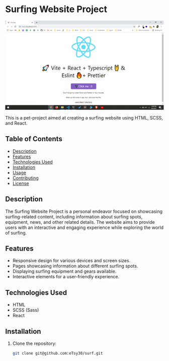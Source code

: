 # Surfing Website Project

![Surfing Website](resources/screenshot.png)

This is a pet-project aimed at creating a surfing website using HTML, SCSS, and React.

## Table of Contents

- [Description](#description)
- [Features](#features)
- [Technologies Used](#technologies-used)
- [Installation](#installation)
- [Usage](#usage)
- [Contributing](#contributing)
- [License](#license)

## Description

The Surfing Website Project is a personal endeavor focused on showcasing surfing-related content, including information about surfing spots, equipment, news, and other related details. The website aims to provide users with an interactive and engaging experience while exploring the world of surfing.

## Features

- Responsive design for various devices and screen sizes.
- Pages showcasing information about different surfing spots.
- Displaying surfing equipment and gears available.
- Interactive elements for a user-friendly experience.

## Technologies Used

- HTML
- SCSS (Sass)
- React

## Installation

1. Clone the repository:

   ```bash
   git clone git@github.com:eTsy30/surf.git
   ```
